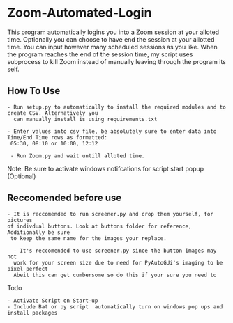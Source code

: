 # Zoom-Automated-Login

This program automatically logins you into a Zoom session at your alloted time. Optionally you can choose to have end the session at your allotted time.
You can input however many scheduled sessions as you like. When the program reaches the end of the session time, my script uses subprocess to kill Zoom instead of
manually leaving through the program its self.

## **How To Use**
```
- Run setup.py to automatically to install the required modules and to create CSV. Alternatively you 
  can manually install is using requirements.txt

- Enter values into csv file, be absolutely sure to enter data into Time/End Time rows as formatted:
 05:30, 08:10 or 10:00, 12:12
 
 - Run Zoom.py and wait untill alloted time.
```
Note: Be sure to activate windows notifcations for script start popup (Optional)

## **Reccomended before use**
```
- It is reccomended to run screener.py and crop them yourself, for pictures 
of indivdual buttons. Look at buttons folder for reference, Additionally be sure
 to keep the same name for the images your replace.

  - It's reccomended to use screener.py since the button images may not 
  work for your screen size due to need for PyAutoGUi's imaging to be pixel perfect
  Abeit this can get cumbersome so do this if your sure you need to
```

Todo
```
- Activate Script on Start-up
- Include Bat or py script  automatically turn on windows pop ups and install packages
```

